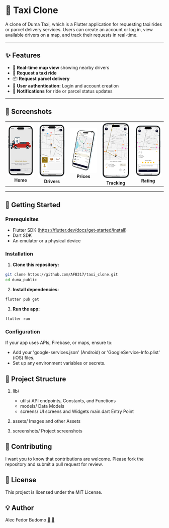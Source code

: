 # 🚖 Taxi Clone

A clone of Duma Taxi, which is a Flutter application for requesting taxi rides or parcel delivery services. Users can create an account or log in, view available drivers on a map, and track their requests in real-time.

---

## ✨ **Features**

- 📍 **Real-time map view** showing nearby drivers
- 🚕 **Request a taxi ride**
- 📦 **Request parcel delivery**
- 👤 **User authentication:** Login and account creation
- 🔔 **Notifications** for ride or parcel status updates

---

## 📸 **Screenshots**

<table>
  <tr>
    <td align="center">
      <img src="screenshots/duma0.png" width="120" alt="Home Screen"/><br>
      <b>Home</b>
    </td>
    <td align="center">
      <img src="screenshots/duma1.png" width="120" alt="Available Drivers"/><br>
      <b>Drivers</b>
    </td>
    <td align="center">
      <img src="screenshots/duma2.png" width="120" alt="Estimation Prices"/><br>
      <b>Prices</b>
    </td>
    <td align="center">
      <img src="screenshots/duma3.png" width="120" alt="Real time tracking"/><br>
      <b>Tracking</b>
    </td>
    <td align="center">
      <img src="screenshots/duma4.png" width="120" alt="Rate Driver"/><br>
      <b>Rating</b>
    </td>
  </tr>
</table>

---




## 🚀 **Getting Started**

### **Prerequisites**

- Flutter SDK (https://flutter.dev/docs/get-started/install)
- Dart SDK
- An emulator or a physical device

### **Installation**

1. **Clone this repository:**

```bash
git clone https://github.com/AFB317/taxi_clone.git
cd duma_public
```

2. **Install dependencies:**
   
```bash
flutter pub get
```
3. **Run the app:**
   
```bash
flutter run
```
### **Configuration**

If your app uses APIs, Firebase, or maps, ensure to:
- Add your 'google-services.json' (Android) or 'GoogleService-Info.plist' (iOS) files.
- Set up any environment variables or secrets.


## 📂 **Project Structure**

1. lib/ 
   - utils/  API endpoints, Constants, and Functions
   - models/        Data Models
   - screens/       UI screens and Widgets
     main.dart      Entry Point
    
2. assets/ Images and other Assets

3. screenshots/ Project screenshots


## 🙌 **Contributing**
 
 I want you to know that contributions are welcome. Please fork the repository and submit a pull request for review.

## 📄 **License**

This project is licensed under the MIT License.

## 💡 **Author**

Alec Fedor Budomo
[🔗](https://www.linkedin.com/in/alec-fedor-149baa14a/)
[📧](alec7fedor@gmail.com)


